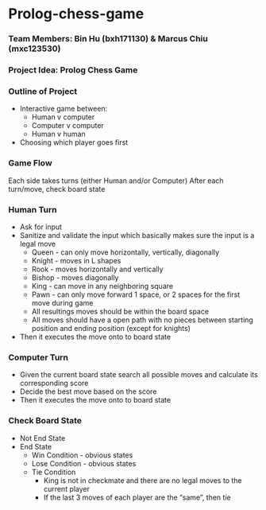 # Prolog-chess-game

### Team Members: Bin Hu (bxh171130) & Marcus Chiu (mxc123530)

### Project Idea: Prolog Chess Game
### Outline of Project 
- Interactive game between: 
  - Human v computer
  - Computer v computer
  - Human v human
- Choosing which player goes first

### Game Flow
Each side takes turns (either Human and/or Computer)
After each turn/move, check board state

### Human Turn
- Ask for input
- Sanitize and validate the input which basically makes sure the input is a legal move
  - Queen - can only move horizontally, vertically, diagonally
  - Knight - moves in L shapes
  - Rook - moves horizontally and vertically
  - Bishop - moves diagonally
  - King - can move in any neighboring square 
  - Pawn - can only move forward 1 space, or 2 spaces for the first move during game
  - All resultings moves should be within the board space
  - All moves should have a open path with no pieces between starting position and ending position (except for knights)
- Then it executes the move onto to board state

### Computer Turn
- Given the current board state search all possible moves and calculate its corresponding score
- Decide the best move based on the score
- Then it executes the move onto to board state

### Check Board State
- Not End State
- End State
  - Win Condition - obvious states
  - Lose Condition - obvious states
  - Tie Condition
    - King is not in checkmate and there are no legal moves to the current player
    - If the last 3 moves of each player are the “same”, then tie
